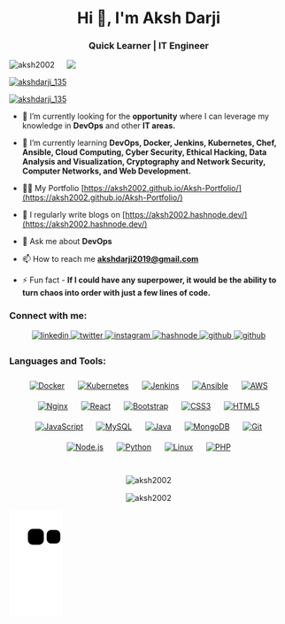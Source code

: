 

<h1 align="center">Hi 👋, I'm Aksh Darji</h1>
<h3 align="center">Quick Learner | IT Engineer</h3>
<img align="right" alter="Coding" width="400" src="https://camo.githubusercontent.com/c1dcb74cc1c1835b1d716f5051499a2814c683c806b15f04b0eba492863703e9/68747470733a2f2f63646e2e6472696262626c652e636f6d2f75736572732f3733303730332f73637265656e73686f74732f363538313234332f6176656e746f2e676966">

<p align="left"> <img src="https://komarev.com/ghpvc/?username=aksh2002&label=Profile%20views&color=0e75b6&style=flat" alt="aksh2002" /> </p>

<p align="left"> <a href="https://linkedin.com/in/aksh-darji-127316210" target="blank"><img src="https://img.shields.io/twitter/follow/Aksh Darji?logo=linkedin&style=for-the-badge" alt="akshdarji_135" /></a> </p>

<p align="left"> <a href="https://twitter.com/akshdarji_135" target="blank"><img src="https://img.shields.io/twitter/follow/akshdarji_135?logo=twitter&style=for-the-badge" alt="akshdarji_135" /></a> </p>

- 🔭 I’m currently looking for the **opportunity** where I can leverage my knowledge in **DevOps** and other **IT areas.**

- 🌱 I’m currently learning **DevOps, Docker, Jenkins, Kubernetes, Chef, Ansible, Cloud Computing, Cyber Security, Ethical Hacking, Data Analysis and Visualization, Cryptography and Network Security, Computer Networks, and Web Development.**

- 👨‍💻 My Portfolio [https://aksh2002.github.io/Aksh-Portfolio/](https://aksh2002.github.io/Aksh-Portfolio/)

- 📝 I regularly write blogs on [https://aksh2002.hashnode.dev/](https://aksh2002.hashnode.dev/)

- 💬 Ask me about **DevOps**

- 📫 How to reach me **akshdarji2019@gmail.com**
<!-- 
- 📄 Know about my experiences [https://aksh2002.github.io/ChainBlocker/](https://aksh2002.github.io/ChainBlocker/) -->

- ⚡ Fun fact - **If I could have any superpower, it would be the ability to turn chaos into
order with just a few lines of code.**

<h3 align="left">Connect with me:</h3>
<div align="center">
<a href="https://linkedin.com/in/aksh-darji-127316210" target="_blank">
<img src=https://img.shields.io/badge/linkedin-%231E77B5.svg?&style=for-the-badge&logo=linkedin&logoColor=white alt=linkedin style="margin-bottom: 5px;" />
</a>  
<a href="https://twitter.com/akshdarji_135" target="_blank">
<img src=https://img.shields.io/badge/twitter-%2300acee.svg?&style=for-the-badge&logo=twitter&logoColor=white alt=twitter style="margin-bottom: 5px;" />
</a>
<a href="https://instagram.com/akshdarji_135" target="_blank">
<img src=https://img.shields.io/badge/instagram-%23000000.svg?&style=for-the-badge&logo=instagram&logoColor=white alt=instagram style="margin-bottom: 5px;" />
</a>
<a href="https://aksh2002.hashnode.dev/" target="_blank">
<img src=https://img.shields.io/badge/hashnode-%232962FF.svg?&style=for-the-badge&logo=hashnode&logoColor=white alt=hashnode style="margin-bottom: 5px;" />
</a>
<a href="https://github.com/aksh2002" target="_blank">
<img src=https://img.shields.io/badge/github-%2324292e.svg?&style=for-the-badge&logo=github&logoColor=white alt=github style="margin-bottom: 5px;" />
</a>  
</a>
<a href="https://leetcode.com/Aksh2002/" target="_blank">
<img src=https://img.shields.io/badge/Leetcode-B0C4DE.svg?&style=for-the-badge&logo=leetcode&logoColor=white alt=github style="margin-bottom: 5px;" />
</a>
</div>  


<h3 align="left">Languages and Tools:</h3>

<div align="center">
<a href="https://www.docker.com/" target="_blank"><img style="margin: 10px" src="https://profilinator.rishav.dev/skills-assets/docker-original-wordmark.svg" alt="Docker" height="50" /></a>    
<a href="https://kubernetes.io/" target="_blank"><img style="margin: 10px" src="https://profilinator.rishav.dev/skills-assets/kubernetes-icon.svg" alt="Kubernetes" height="50" /></a>  
<a href="https://www.jenkins.io/" target="_blank"><img style="margin: 10px" src="https://profilinator.rishav.dev/skills-assets/jenkins-icon.svg" alt="Jenkins" height="50" /></a>  
<a href="https://www.ansible.com/" target="_blank"><img style="margin: 10px" src="https://profilinator.rishav.dev/skills-assets/ansible.png" alt="Ansible" height="50" /></a>  
<a href="https://aws.amazon.com/" target="_blank"><img style="margin: 10px" src="https://profilinator.rishav.dev/skills-assets/amazonwebservices-original-wordmark.svg" alt="AWS" height="50" /></a>  
<a href="https://www.nginx.com/" target="_blank"><img style="margin: 10px" src="https://profilinator.rishav.dev/skills-assets/nginx-original.svg" alt="Nginx" height="50" /></a>  
<a href="https://reactjs.org/" target="_blank"><img style="margin: 10px" src="https://profilinator.rishav.dev/skills-assets/react-original-wordmark.svg" alt="React" height="50" /></a>  
<a href="https://getbootstrap.com/docs/3.4/javascript/" target="_blank"><img style="margin: 10px" src="https://profilinator.rishav.dev/skills-assets/bootstrap-plain.svg" alt="Bootstrap" height="50" /></a>  
<a href="https://www.w3schools.com/css/" target="_blank"><img style="margin: 10px" src="https://profilinator.rishav.dev/skills-assets/css3-original-wordmark.svg" alt="CSS3" height="50" /></a>  
<a href="https://en.wikipedia.org/wiki/HTML5" target="_blank"><img style="margin: 10px" src="https://profilinator.rishav.dev/skills-assets/html5-original-wordmark.svg" alt="HTML5" height="50" /></a>  
<a href="https://www.javascript.com/" target="_blank"><img style="margin: 10px" src="https://profilinator.rishav.dev/skills-assets/javascript-original.svg" alt="JavaScript" height="50" /></a>  
<a href="https://www.mysql.com/" target="_blank"><img style="margin: 10px" src="https://profilinator.rishav.dev/skills-assets/mysql-original-wordmark.svg" alt="MySQL" height="50" /></a>   
<a href="https://www.java.com/" target="_blank"><img style="margin: 10px" src="https://profilinator.rishav.dev/skills-assets/java-original-wordmark.svg" alt="Java" height="50" /></a>  
<a href="https://www.mongodb.com/" target="_blank"><img style="margin: 10px" src="https://profilinator.rishav.dev/skills-assets/mongodb-original-wordmark.svg" alt="MongoDB" height="50" /></a>  
<a href="https://github.com/" target="_blank"><img style="margin: 10px" src="https://profilinator.rishav.dev/skills-assets/git-scm-icon.svg" alt="Git" height="50" /></a>  
<a href="https://nodejs.org/" target="_blank"><img style="margin: 10px" src="https://profilinator.rishav.dev/skills-assets/nodejs-original-wordmark.svg" alt="Node.js" height="50" /></a>  
<a href="https://www.python.org/" target="_blank"><img style="margin: 10px" src="https://profilinator.rishav.dev/skills-assets/python-original.svg" alt="Python" height="50" /></a>  
<a href="https://www.linux.org/" target="_blank"><img style="margin: 10px" src="https://profilinator.rishav.dev/skills-assets/linux-original.svg" alt="Linux" height="50" /></a>  
<!-- <a href="https://azure.microsoft.com/en-in/" target="_blank"><img style="margin: 10px" src="https://profilinator.rishav.dev/skills-assets/microsoft_azure-icon.svg" alt="Azure" height="50" /></a>   -->
<a href="https://www.php.net/" target="_blank"><img style="margin: 10px" src="https://profilinator.rishav.dev/skills-assets/php-original.svg" alt="PHP" height="50" /></a>  
</div>

  
<!-- <div align="center"><img src="https://github-readme-stats.vercel.app/api?username=aksh2002&show_icons=true&count_private=true&hide_border=true" align="center" /></div>   -->

<br/>  

<p align="center"><img align="center" src="https://github-readme-stats.vercel.app/api/top-langs?username=aksh2002&show_icons=true&locale=en&layout=compact" alt="aksh2002" /></p>

<p align="center"><img align="center" src="https://github-readme-streak-stats.herokuapp.com/?user=aksh2002&" alt="aksh2002" /></p>


![snake gif](https://github.com/AKSH2002/AKSH2002/blob/output/github-contribution-grid-snake.svg)
